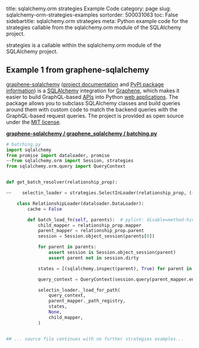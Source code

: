 title: sqlalchemy.orm strategies Example Code
category: page
slug: sqlalchemy-orm-strategies-examples
sortorder: 500031063
toc: False
sidebartitle: sqlalchemy.orm strategies
meta: Python example code for the strategies callable from the sqlalchemy.orm module of the SQLAlchemy project.


strategies is a callable within the sqlalchemy.orm module of the SQLAlchemy project.


## Example 1 from graphene-sqlalchemy
[graphene-sqlalchemy](https://github.com/graphql-python/graphene-sqlalchemy)
([project documentation](https://docs.graphene-python.org/projects/sqlalchemy/en/latest/)
and
[PyPI package information](https://pypi.org/project/graphene-sqlalchemy/))
is a [SQLAlchemy](/sqlalchemy.html) integration for
[Graphene](https://graphene-python.org/), which makes it easier to build
GraphQL-based [APIs](/application-programming-interfaces.html) into Python
[web applications](/web-development.html). The package allows you to
subclass SQLAlchemy classes and build queries around them with custom
code to match the backend queries with the GraphQL-based request queries.
The project is provided as open source under the
[MIT license](https://github.com/graphql-python/graphene-sqlalchemy/blob/master/LICENSE.md).

[**graphene-sqlalchemy / graphene_sqlalchemy / batching.py**](https://github.com/graphql-python/graphene-sqlalchemy/blob/master/graphene_sqlalchemy/./batching.py)

```python
# batching.py
import sqlalchemy
from promise import dataloader, promise
~~from sqlalchemy.orm import Session, strategies
from sqlalchemy.orm.query import QueryContext


def get_batch_resolver(relationship_prop):

~~    selectin_loader = strategies.SelectInLoader(relationship_prop, (('lazy', 'selectin'),))

    class RelationshipLoader(dataloader.DataLoader):
        cache = False

        def batch_load_fn(self, parents):  # pylint: disable=method-hidden
            child_mapper = relationship_prop.mapper
            parent_mapper = relationship_prop.parent
            session = Session.object_session(parents[0])

            for parent in parents:
                assert session is Session.object_session(parent)
                assert parent not in session.dirty

            states = [(sqlalchemy.inspect(parent), True) for parent in parents]

            query_context = QueryContext(session.query(parent_mapper.entity))

            selectin_loader._load_for_path(
                query_context,
                parent_mapper._path_registry,
                states,
                None,
                child_mapper,
            )


## ... source file continues with no further strategies examples...

```

